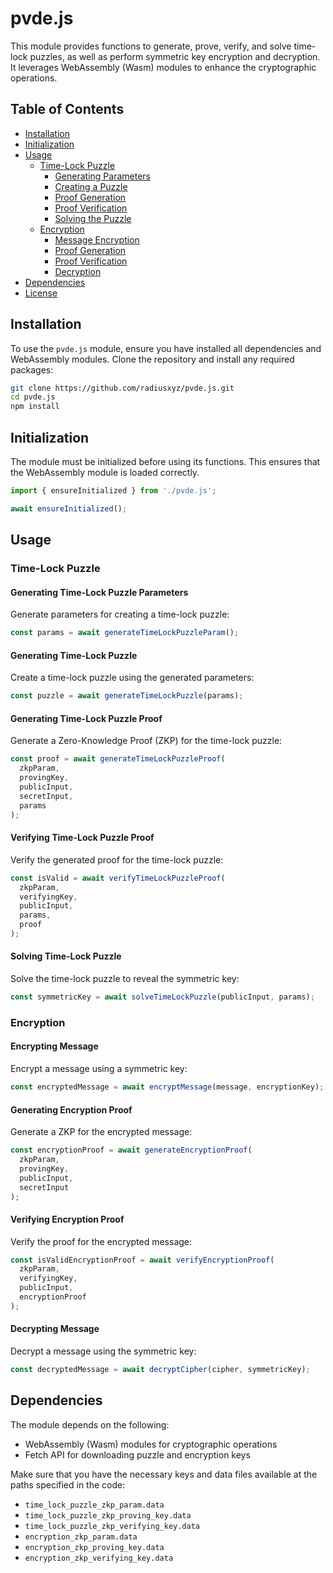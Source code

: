 # pvde.js

This module provides functions to generate, prove, verify, and solve time-lock puzzles, as well as perform symmetric key encryption and decryption. It leverages WebAssembly (Wasm) modules to enhance the cryptographic operations.

## Table of Contents
- [Installation](#installation)
- [Initialization](#initialization)
- [Usage](#usage)
  - [Time-Lock Puzzle](#time-lock-puzzle)
    - [Generating Parameters](#generating-time-lock-puzzle-parameters)
    - [Creating a Puzzle](#generating-time-lock-puzzle)
    - [Proof Generation](#generating-time-lock-puzzle-proof)
    - [Proof Verification](#verifying-time-lock-puzzle-proof)
    - [Solving the Puzzle](#solving-time-lock-puzzle)
  - [Encryption](#encryption)
    - [Message Encryption](#encrypting-message)
    - [Proof Generation](#generating-encryption-proof)
    - [Proof Verification](#verifying-encryption-proof)
    - [Decryption](#decrypting-message)
- [Dependencies](#dependencies)
- [License](#license)

## Installation

To use the `pvde.js` module, ensure you have installed all dependencies and WebAssembly modules. Clone the repository and install any required packages:

```bash
git clone https://github.com/radiusxyz/pvde.js.git
cd pvde.js
npm install
```

## Initialization

The module must be initialized before using its functions. This ensures that the WebAssembly module is loaded correctly.

```javascript
import { ensureInitialized } from './pvde.js';

await ensureInitialized();
```

## Usage

### Time-Lock Puzzle

#### Generating Time-Lock Puzzle Parameters
Generate parameters for creating a time-lock puzzle:
```javascript
const params = await generateTimeLockPuzzleParam();
```

#### Generating Time-Lock Puzzle
Create a time-lock puzzle using the generated parameters:
```javascript
const puzzle = await generateTimeLockPuzzle(params);
```

#### Generating Time-Lock Puzzle Proof
Generate a Zero-Knowledge Proof (ZKP) for the time-lock puzzle:
```javascript
const proof = await generateTimeLockPuzzleProof(
  zkpParam,
  provingKey,
  publicInput,
  secretInput,
  params
);
```

#### Verifying Time-Lock Puzzle Proof
Verify the generated proof for the time-lock puzzle:
```javascript
const isValid = await verifyTimeLockPuzzleProof(
  zkpParam,
  verifyingKey,
  publicInput,
  params,
  proof
);
```

#### Solving Time-Lock Puzzle
Solve the time-lock puzzle to reveal the symmetric key:
```javascript
const symmetricKey = await solveTimeLockPuzzle(publicInput, params);
```

### Encryption

#### Encrypting Message
Encrypt a message using a symmetric key:
```javascript
const encryptedMessage = await encryptMessage(message, encryptionKey);
```

#### Generating Encryption Proof
Generate a ZKP for the encrypted message:
```javascript
const encryptionProof = await generateEncryptionProof(
  zkpParam,
  provingKey,
  publicInput,
  secretInput
);
```

#### Verifying Encryption Proof
Verify the proof for the encrypted message:
```javascript
const isValidEncryptionProof = await verifyEncryptionProof(
  zkpParam,
  verifyingKey,
  publicInput,
  encryptionProof
);
```

#### Decrypting Message
Decrypt a message using the symmetric key:
```javascript
const decryptedMessage = await decryptCipher(cipher, symmetricKey);
```

## Dependencies

The module depends on the following:
- WebAssembly (Wasm) modules for cryptographic operations
- Fetch API for downloading puzzle and encryption keys

Make sure that you have the necessary keys and data files available at the paths specified in the code:
- `time_lock_puzzle_zkp_param.data`
- `time_lock_puzzle_zkp_proving_key.data`
- `time_lock_puzzle_zkp_verifying_key.data`
- `encryption_zkp_param.data`
- `encryption_zkp_proving_key.data`
- `encryption_zkp_verifying_key.data`

